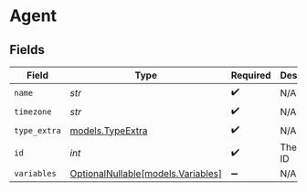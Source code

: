 # Agent


## Fields

| Field                                                        | Type                                                         | Required                                                     | Description                                                  |
| ------------------------------------------------------------ | ------------------------------------------------------------ | ------------------------------------------------------------ | ------------------------------------------------------------ |
| `name`                                                       | *str*                                                        | :heavy_check_mark:                                           | N/A                                                          |
| `timezone`                                                   | *str*                                                        | :heavy_check_mark:                                           | N/A                                                          |
| `type_extra`                                                 | [models.TypeExtra](../models/typeextra.md)                   | :heavy_check_mark:                                           | N/A                                                          |
| `id`                                                         | *int*                                                        | :heavy_check_mark:                                           | The Agent ID                                                 |
| `variables`                                                  | [OptionalNullable[models.Variables]](../models/variables.md) | :heavy_minus_sign:                                           | N/A                                                          |